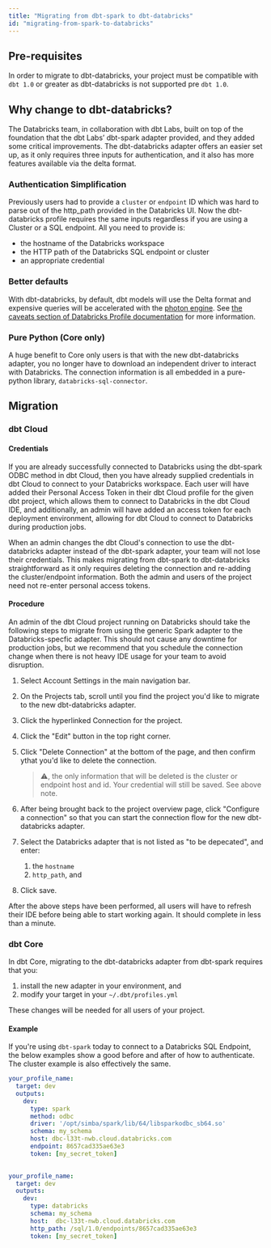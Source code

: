 ```yaml
---
title: "Migrating from dbt-spark to dbt-databricks"
id: "migrating-from-spark-to-databricks"
---
```



## Pre-requisites

In order to migrate to dbt-databricks, your project must be compatible with `dbt 1.0` or greater as dbt-databricks is not supported pre `dbt 1.0`.

## Why change to dbt-databricks?

The Databricks team, in collaboration with dbt Labs, built on top of the foundation that the dbt Labs’ dbt-spark adapter provided, and they added some critical improvements. The dbt-databricks adapter offers an easier set up, as it only requires three inputs for authentication, and it also has more features available via the delta format.

### Authentication Simplification

Previously users had to provide a `cluster` or `endpoint` ID which was hard to parse out of the http_path provided in the Databricks UI. Now the dbt-databricks profile requires the same inputs regardless if you are using a Cluster or a SQL endpoint. All you need to provide is:
- the hostname of the Databricks workspace
- the HTTP path of the Databricks SQL endpoint or cluster
- an appropriate credential


### Better defaults

With dbt-databricks, by default, dbt models will use the Delta format and expensive queries will be accelerated with the [photon engine](https://docs.databricks.com/runtime/photon.html). See [the caveats section of Databricks Profile documentation](https://docs.getdbt.com/reference/warehouse-profiles/databricks-profile#choosing-between-dbt-databricks-and-dbt-spark) for more information.

### Pure Python (Core only)

A huge benefit to Core only users is that with the new dbt-databricks adapter, you no longer have to download an independent driver to interact with Databricks. The connection information is all embedded in a pure-python library, `databricks-sql-connector`.


## Migration
### dbt Cloud

#### Credentials
If you are already successfully connected to Databricks using the dbt-spark ODBC method in dbt Cloud, then you have already supplied credentials in dbt Cloud to connect to your Databricks workspace. Each user will have added their Personal Access Token in their dbt Cloud profile for the given dbt project, which allows them to connect to Databricks in the dbt Cloud IDE, and additionally, an admin will have added an access token for each deployment environment, allowing for dbt Cloud to connect to Databricks during production jobs.

When an admin changes the dbt Cloud's connection to use the dbt-databricks adapter instead of the dbt-spark adapter, your team will not lose their credentials. This makes migrating from dbt-spark to dbt-databricks straightforward as it only requires deleting the connection and re-adding the cluster/endpoint information. Both the admin and users of the project need not re-enter personal access tokens.

#### Procedure

An admin of the dbt Cloud project running on Databricks should take the following steps to migrate from using the generic Spark adapter to the Databricks-specfic adapter. This should not cause any downtime for production jobs, but we recommend that you schedule the connection change when there is not heavy IDE usage for your team to avoid disruption.

1. Select Account Settings in the main navigation bar.
2. On the Projects tab, scroll until you find the project you'd like to migrate to the new dbt-databricks adapter.
3. Click the hyperlinked Connection for the project.
4. Click the "Edit" button in the top right corner.
5. Click "Delete Connection" at the bottom of the page, and then confirm ythat you'd like to delete the connection.

    > :warning:, the only information that will be deleted is the cluster or endpoint host and id. Your credential will still be saved. See above note.
5. After being brought back to the project overview page, click "Configure a connection" so that you can start the connection flow for the new dbt-databricks adapter.
6. Select the Databricks adapter that is not listed as "to be depecated", and enter:
    1. the `hostname`
    2. `http_path`, and
7. Click save.

After the above steps have been performed, all users will have to refresh their IDE before being able to start working again. It should complete in less than a minute. 





### dbt Core

In dbt Core, migrating to the dbt-databricks adapter from dbt-spark requires that you:
1. install the new adapter in your environment, and
2. modify your target in your `~/.dbt/profiles.yml`

These changes will be needed for all users of your project.

#### Example

If you're using `dbt-spark` today to connect to a Databricks SQL Endpoint, the below examples show a good before and after of how to authenticate. The cluster example is also effectively the same.


<File name='~/.dbt/profiles.yml'>

```yaml
your_profile_name:
  target: dev
  outputs:
    dev:
      type: spark
      method: odbc
      driver: '/opt/simba/spark/lib/64/libsparkodbc_sb64.so'
      schema: my_schema
      host: dbc-l33t-nwb.cloud.databricks.com
      endpoint: 8657cad335ae63e3
      token: [my_secret_token]
      
```

</File>

<File name='~/.dbt/profiles.yml'>

```yaml
your_profile_name:
  target: dev
  outputs:
    dev:
      type: databricks
      schema: my_schema
      host:  dbc-l33t-nwb.cloud.databricks.com
      http_path: /sql/1.0/endpoints/8657cad335ae63e3
      token: [my_secret_token]
```

</File>
